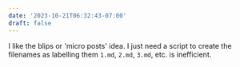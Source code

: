 ```yaml
---
date: '2023-10-21T06:32:43-07:00'
draft: false
---
```

I like the blips or 'micro posts' idea. I just need a script to create the filenames as labelling them <code>1.md</code>, <code>2.md</code>, <code>3.md</code>, etc. is inefficient. 
